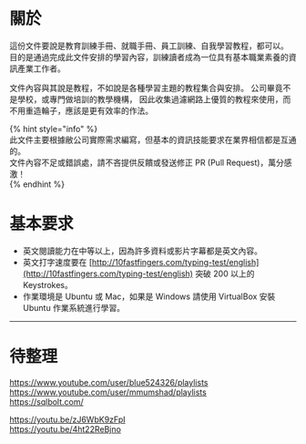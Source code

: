 # 關於

這份文件要說是教育訓練手冊、就職手冊、員工訓練、自我學習教程，都可以。   
目的是通過完成此文件安排的學習內容，訓練讀者成為一位具有基本職業素養的資訊產業工作者。

文件內容與其說是教程，不如說是各種學習主題的教程集合與安排。
公司畢竟不是學校，或專門做培訓的教學機構，
因此收集過濾網路上優質的教程來使用，而不用重造輪子，應該是更有效率的作法。

{% hint style="info" %}   
此文件主要根據敝公司實際需求編寫，但基本的資訊技能要求在業界相信都是互通的。   
文件內容不足或錯誤處，請不吝提供反饋或發送修正 PR (Pull Request)，萬分感激！   
{% endhint %}   

# 基本要求

* 英文閱讀能力在中等以上，因為許多資料或影片字幕都是英文內容。
* 英文打字速度要在 [http://10fastfingers.com/typing-test/english](http://10fastfingers.com/typing-test/english) 突破 200 以上的 Keystrokes。
* 作業環境是 Ubuntu 或 Mac，如果是 Windows 請使用 VirtualBox 安裝 Ubuntu 作業系統進行學習。

---

# 待整理

https://www.youtube.com/user/blue524326/playlists   
https://www.youtube.com/user/mmumshad/playlists   
https://sqlbolt.com/   

https://youtu.be/zJ6WbK9zFpI   
https://youtu.be/4ht22ReBjno   
